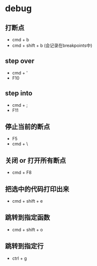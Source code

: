 # debug

## 打断点
- cmd + b
- cmd + shift + b (会记录在breakpoints中)

## step over
- cmd + '
- F10

## step into
- cmd + ;
- F11

## 停止当前的断点
- F5
- cmd + \

## 关闭 or 打开所有断点
- cmd + F8

## 把选中的代码打印出来
- cmd + shift + e

## 跳转到指定函数
- cmd + shift + o

## 跳转到指定行
- ctrl + g
